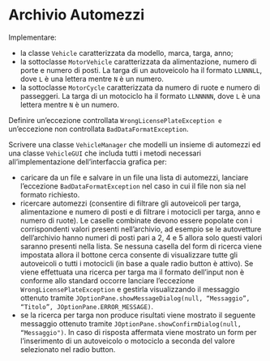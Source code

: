 # Archivio Automezzi

Implementare:

- la classe `Vehicle` caratterizzata da modello, marca, targa, anno;
- la sottoclasse `MotorVehicle` caratterizzata da alimentazione, numero di porte e numero di posti.
  La targa di un autoveicolo ha il formato `LLNNNLL`, dove `L` è una lettera mentre `N` è un numero.
- la sottoclasse `MotorCycle` caratterizzata da numero di ruote e numero di passeggeri.
  La targa di un motociclo ha il formato `LLNNNNN`, dove `L` è una lettera mentre `N` è un numero.

Definire un’eccezione controllata `WrongLicensePlateException e` un’eccezione non controllata `BadDataFormatException`.

Scrivere una classe `VehicleManager` che modelli un insieme di automezzi ed una classe `VehicleGUI` che includa tutti i
metodi necessari all’implementazione dell’interfaccia grafica per:

- caricare da un file e salvare in un file una lista di automezzi, lanciare l’eccezione `BadDataFormatException`
  nel caso in cui il file non sia nel formato richiesto.
- ricercare automezzi (consentire di filtrare gli autoveicoli per targa, alimentazione e numero di posti e di filtrare i
  motocicli per targa, anno e numero di ruote). Le caselle combinate devono essere popolate con i corrispondenti valori
  presenti nell’archivio, ad esempio se le autovetture dell’archivio hanno numeri di posti pari a 2, 4 e 5 allora solo
  questi valori saranno presenti nella lista. Se nessuna casella del form di ricerca viene impostata allora il bottone
  cerca consente di visualizzare tutte gli autoveicoli o tutti i motocicli (in base a quale radio button è attivo). Se
  viene effettuata una ricerca per targa ma il formato dell’input non è conforme allo standard occorre lanciare
  l’eccezione `WrongLicensePlateException` e gestirla visualizzando il messaggio ottenuto tramite
  `JOptionPane.showMessageDialog(null, “Messaggio”, “Titolo”, JOptionPane.ERROR_MESSAGE)`.
- se la ricerca per targa non produce risultati viene mostrato il seguente messaggio ottenuto tramite
  `JOptionPane.showConfirmDialog(null, “Messaggio")`. In caso di risposta affermata viene mostrato un form per
  l’inserimento di un autoveicolo o motociclo a seconda del valore selezionato nel radio button.